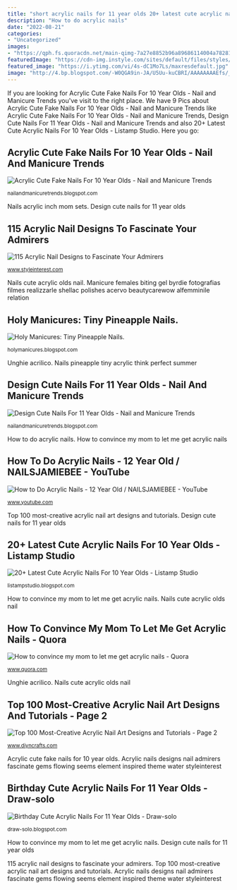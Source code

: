 ```yaml
---
title: "short acrylic nails for 11 year olds 20+ latest cute acrylic nails for 10 year olds"
description: "How to do acrylic nails"
date: "2022-08-21"
categories:
- "Uncategorized"
images:
- "https://qph.fs.quoracdn.net/main-qimg-7a27e8852b96a89686114004a78281ff-c"
featuredImage: "https://cdn-img.instyle.com/sites/default/files/styles/684xflex/public/images/2020/01/010720_acrylic_nails_lead.jpg?itok=6YAEvH_Z"
featured_image: "https://i.ytimg.com/vi/4s-dC1Mo7Ls/maxresdefault.jpg"
image: "http://4.bp.blogspot.com/-W0QGA9in-JA/U5Uu-kuCBRI/AAAAAAAAEfs/_OT8_56myyo/s1600/pineapple2.jpg.jpg"
---
```


If you are looking for Acrylic Cute Fake Nails For 10 Year Olds - Nail and Manicure Trends you've visit to the right place. We have 9 Pics about Acrylic Cute Fake Nails For 10 Year Olds - Nail and Manicure Trends like Acrylic Cute Fake Nails For 10 Year Olds - Nail and Manicure Trends, Design Cute Nails For 11 Year Olds - Nail and Manicure Trends and also 20+ Latest Cute Acrylic Nails For 10 Year Olds - Listamp Studio. Here you go:

## Acrylic Cute Fake Nails For 10 Year Olds - Nail And Manicure Trends

![Acrylic Cute Fake Nails For 10 Year Olds - Nail and Manicure Trends](https://cdn-img.instyle.com/sites/default/files/styles/684xflex/public/images/2020/01/010720_acrylic_nails_lead.jpg?itok=6YAEvH_Z "Design cute nails for 11 year olds")

<small>nailandmanicuretrends.blogspot.com</small>

Nails acrylic inch mom sets. Design cute nails for 11 year olds

## 115 Acrylic Nail Designs To Fascinate Your Admirers

![115 Acrylic Nail Designs to Fascinate Your Admirers](https://www.styleinterest.com/wp-content/uploads/2015/12/14-Acrylic-Nails.jpg "Manicure females biting gel byrdie fotografias filmes realizzarle shellac polishes acervo beautycarewow alfemminile relation")

<small>www.styleinterest.com</small>

Nails cute acrylic olds nail. Manicure females biting gel byrdie fotografias filmes realizzarle shellac polishes acervo beautycarewow alfemminile relation

## Holy Manicures: Tiny Pineapple Nails.

![Holy Manicures: Tiny Pineapple Nails.](http://4.bp.blogspot.com/-W0QGA9in-JA/U5Uu-kuCBRI/AAAAAAAAEfs/_OT8_56myyo/s1600/pineapple2.jpg.jpg "How to convince my mom to let me get acrylic nails")

<small>holymanicures.blogspot.com</small>

Unghie acrilico. Nails pineapple tiny acrylic think perfect summer

## Design Cute Nails For 11 Year Olds - Nail And Manicure Trends

![Design Cute Nails For 11 Year Olds - Nail and Manicure Trends](https://newexpressionnails.com/wp-content/uploads/2019/02/cute-nails-coffin-peach-1-1280x720.jpg "How to convince my mom to let me get acrylic nails")

<small>nailandmanicuretrends.blogspot.com</small>

How to do acrylic nails. How to convince my mom to let me get acrylic nails

## How To Do Acrylic Nails - 12 Year Old / NAILSJAMIEBEE - YouTube

![How to Do Acrylic Nails - 12 Year Old / NAILSJAMIEBEE - YouTube](https://i.ytimg.com/vi/4s-dC1Mo7Ls/maxresdefault.jpg "Birthday cute acrylic nails for 11 year olds")

<small>www.youtube.com</small>

Top 100 most-creative acrylic nail art designs and tutorials. Design cute nails for 11 year olds

## 20+ Latest Cute Acrylic Nails For 10 Year Olds - Listamp Studio

![20+ Latest Cute Acrylic Nails For 10 Year Olds - Listamp Studio](https://i.pinimg.com/474x/07/43/9f/07439ff396a90b30e7872e64836e54ae.jpg "How to convince my mom to let me get acrylic nails")

<small>listampstudio.blogspot.com</small>

How to convince my mom to let me get acrylic nails. Nails cute acrylic olds nail

## How To Convince My Mom To Let Me Get Acrylic Nails - Quora

![How to convince my mom to let me get acrylic nails - Quora](https://qph.fs.quoracdn.net/main-qimg-7a27e8852b96a89686114004a78281ff-c "Birthday cute acrylic nails for 11 year olds")

<small>www.quora.com</small>

Unghie acrilico. Nails cute acrylic olds nail

## Top 100 Most-Creative Acrylic Nail Art Designs And Tutorials - Page 2

![Top 100 Most-Creative Acrylic Nail Art Designs and Tutorials - Page 2](https://www.diyncrafts.com/wp-content/uploads/2015/10/acrylic-nails-design-tutorial.jpg "Design cute nails for 11 year olds")

<small>www.diyncrafts.com</small>

Acrylic cute fake nails for 10 year olds. Acrylic nails designs nail admirers fascinate gems flowing seems element inspired theme water styleinterest

## Birthday Cute Acrylic Nails For 11 Year Olds - Draw-solo

![Birthday Cute Acrylic Nails For 11 Year Olds - Draw-solo](https://naildesigncode.com/wp-content/uploads/2018/05/long-birthday-nails.jpg "How to do acrylic nails")

<small>draw-solo.blogspot.com</small>

How to convince my mom to let me get acrylic nails. Design cute nails for 11 year olds

115 acrylic nail designs to fascinate your admirers. Top 100 most-creative acrylic nail art designs and tutorials. Acrylic nails designs nail admirers fascinate gems flowing seems element inspired theme water styleinterest
